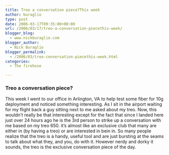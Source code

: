 ```yaml
---
title: Treo a conversation piece?This week
author: buraglio
type: post
date: 2006-03-17T09:35:00+00:00
url: /2006/03/17/treo-a-conversation-piecethis-week/
blogger_blog:
  - www.nickburaglio.com
blogger_author:
  - Nick Buraglio
blogger_permalink:
  - /2006/03/treo-conversation-piecethis-week.html
categories:
  - The firehose

---
```

<div>
</div>

### Treo a conversation piece?

This week I went to our office in Arlington, VA to help test some fiber for 10g deployment and noticed something interesting. As I sit in the airport waiting for my flight back a guy sitting next to me asked about my treo. Now, this wouldn&#8217;t really be that interesting except for the fact that since I landed here just over 24 hours ago he is the 3rd person to strike up a conversation with me based on my treo 650. it&#8217;s almost like an exclusive club that many are either in (by having a treo) or are interested in bein in. So many people realize that the treo is a handy, useful tool and are just bursting at the seams to talk about what they, and you, do with it. However nerdy and dorky it sounds, the treo is the exclusive conversation piece of the day.

<div>
</div>